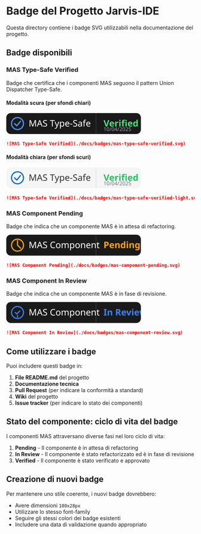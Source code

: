 # Badge del Progetto Jarvis-IDE

Questa directory contiene i badge SVG utilizzabili nella documentazione del progetto.

## Badge disponibili

### MAS Type-Safe Verified

Badge che certifica che i componenti MAS seguono il pattern Union Dispatcher Type-Safe.

#### Modalità scura (per sfondi chiari)
![MAS Type-Safe Verified](./mas-type-safe-verified.svg)

```markdown
![MAS Type-Safe Verified](./docs/badges/mas-type-safe-verified.svg)
```

#### Modalità chiara (per sfondi scuri)
![MAS Type-Safe Verified](./mas-type-safe-verified-light.svg)

```markdown
![MAS Type-Safe Verified](./docs/badges/mas-type-safe-verified-light.svg)
```

### MAS Component Pending

Badge che indica che un componente MAS è in attesa di refactoring.

![MAS Component Pending](./mas-component-pending.svg)

```markdown
![MAS Component Pending](./docs/badges/mas-component-pending.svg)
```

### MAS Component In Review

Badge che indica che un componente MAS è in fase di revisione.

![MAS Component In Review](./mas-component-review.svg)

```markdown
![MAS Component In Review](./docs/badges/mas-component-review.svg)
```

## Come utilizzare i badge

Puoi includere questi badge in:

1. **File README.md** del progetto
2. **Documentazione tecnica**
3. **Pull Request** (per indicare la conformità a standard)
4. **Wiki** del progetto
5. **Issue tracker** (per indicare lo stato dei componenti)

## Stato del componente: ciclo di vita del badge

I componenti MAS attraversano diverse fasi nel loro ciclo di vita:

1. **Pending** - Il componente è in attesa di refactoring
2. **In Review** - Il componente è stato refactorizzato ed è in fase di revisione
3. **Verified** - Il componente è stato verificato e approvato

## Creazione di nuovi badge

Per mantenere uno stile coerente, i nuovi badge dovrebbero:

- Avere dimensioni `180x28px`
- Utilizzare lo stesso font-family
- Seguire gli stessi colori dei badge esistenti
- Includere una data di validazione quando appropriato 